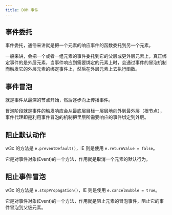 ```yaml
---
title: DOM 事件
---
```


## 事件委托

事件委托，通俗来讲就是把一个元素的响应事件的函数委托到另一个元素。

一般来讲，会把一个或者一组元素的事件委托到它的父层或更外层元素上，真正绑定事件的是外层元素，当事件响应到需要绑定的元素上时，会通过事件的冒泡机制而触发它的外层元素的绑定事件上，然后在外层元素上去执行函数。


## 事件冒泡

就是事件从最深的节点开始，然后逐步向上传播事件。

冒泡阶段就是事件的触发响应会从最底层目标一层层地向外到最外层（根节点），事件代理即是利用事件冒泡的机制把里层所需要响应的事件绑定到外层。

## 阻止默认动作

w3c 的方法是 `e.preventDefault()`，IE 则是使用 `e.returnValue = false`。

它是对事件对象(Event)的一个方法，作用就是取消一个元素的默认行为。

## 阻止事件冒泡

w3c 的方法是 `e.stopPropagation()`，IE 则是使用 `e.cancelBubble = true`。

它是对事件对象(Event)的一个方法，作用就是阻止元素的冒泡事件，阻止它的事件冒泡到父级元素。